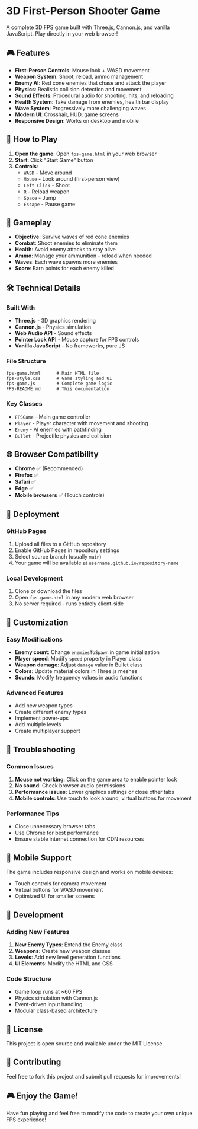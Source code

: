 # 3D First-Person Shooter Game

A complete 3D FPS game built with Three.js, Cannon.js, and vanilla JavaScript. Play directly in your web browser!

## 🎮 Features

- **First-Person Controls**: Mouse look + WASD movement
- **Weapon System**: Shoot, reload, ammo management
- **Enemy AI**: Red cone enemies that chase and attack the player
- **Physics**: Realistic collision detection and movement
- **Sound Effects**: Procedural audio for shooting, hits, and reloading
- **Health System**: Take damage from enemies, health bar display
- **Wave System**: Progressively more challenging waves
- **Modern UI**: Crosshair, HUD, game screens
- **Responsive Design**: Works on desktop and mobile

## 🚀 How to Play

1. **Open the game**: Open `fps-game.html` in your web browser
2. **Start**: Click "Start Game" button
3. **Controls**:
   - `WASD` - Move around
   - `Mouse` - Look around (first-person view)
   - `Left Click` - Shoot
   - `R` - Reload weapon
   - `Space` - Jump
   - `Escape` - Pause game

## 🎯 Gameplay

- **Objective**: Survive waves of red cone enemies
- **Combat**: Shoot enemies to eliminate them
- **Health**: Avoid enemy attacks to stay alive
- **Ammo**: Manage your ammunition - reload when needed
- **Waves**: Each wave spawns more enemies
- **Score**: Earn points for each enemy killed

## 🛠️ Technical Details

### Built With
- **Three.js** - 3D graphics rendering
- **Cannon.js** - Physics simulation
- **Web Audio API** - Sound effects
- **Pointer Lock API** - Mouse capture for FPS controls
- **Vanilla JavaScript** - No frameworks, pure JS

### File Structure
```
fps-game.html      # Main HTML file
fps-style.css      # Game styling and UI
fps-game.js        # Complete game logic
FPS-README.md      # This documentation
```

### Key Classes
- `FPSGame` - Main game controller
- `Player` - Player character with movement and shooting
- `Enemy` - AI enemies with pathfinding
- `Bullet` - Projectile physics and collision

## 🌐 Browser Compatibility

- **Chrome** ✅ (Recommended)
- **Firefox** ✅
- **Safari** ✅
- **Edge** ✅
- **Mobile browsers** ✅ (Touch controls)

## 🚀 Deployment

### GitHub Pages
1. Upload all files to a GitHub repository
2. Enable GitHub Pages in repository settings
3. Select source branch (usually `main`)
4. Your game will be available at `username.github.io/repository-name`

### Local Development
1. Clone or download the files
2. Open `fps-game.html` in any modern web browser
3. No server required - runs entirely client-side

## 🎨 Customization

### Easy Modifications
- **Enemy count**: Change `enemiesToSpawn` in game initialization
- **Player speed**: Modify `speed` property in Player class
- **Weapon damage**: Adjust `damage` value in Bullet class
- **Colors**: Update material colors in Three.js meshes
- **Sounds**: Modify frequency values in audio functions

### Advanced Features
- Add new weapon types
- Create different enemy types
- Implement power-ups
- Add multiple levels
- Create multiplayer support

## 🐛 Troubleshooting

### Common Issues
1. **Mouse not working**: Click on the game area to enable pointer lock
2. **No sound**: Check browser audio permissions
3. **Performance issues**: Lower graphics settings or close other tabs
4. **Mobile controls**: Use touch to look around, virtual buttons for movement

### Performance Tips
- Close unnecessary browser tabs
- Use Chrome for best performance
- Ensure stable internet connection for CDN resources

## 📱 Mobile Support

The game includes responsive design and works on mobile devices:
- Touch controls for camera movement
- Virtual buttons for WASD movement
- Optimized UI for smaller screens

## 🔧 Development

### Adding New Features
1. **New Enemy Types**: Extend the Enemy class
2. **Weapons**: Create new weapon classes
3. **Levels**: Add new level generation functions
4. **UI Elements**: Modify the HTML and CSS

### Code Structure
- Game loop runs at ~60 FPS
- Physics simulation with Cannon.js
- Event-driven input handling
- Modular class-based architecture

## 📄 License

This project is open source and available under the MIT License.

## 🤝 Contributing

Feel free to fork this project and submit pull requests for improvements!

## 🎮 Enjoy the Game!

Have fun playing and feel free to modify the code to create your own unique FPS experience!
